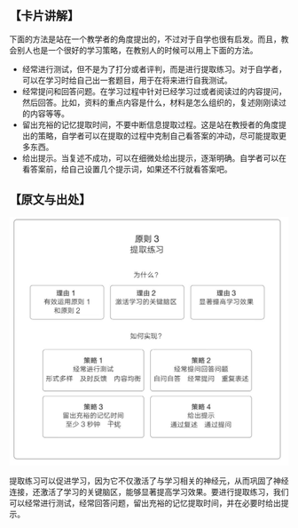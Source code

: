 ## 【卡片讲解】

下面的方法是站在一个教学者的角度提出的，不过对于自学也很有启发。而且，教会别人也是一个很好的学习策略，在教别人的时候可以用上下面的方法。

- 经常进行测试，但不是为了打分或者评判，而是进行提取练习。对于自学者，可以在学习时给自己出一套题目，用于在将来进行自我测试。
- 经常提问和回答问题。在学习过程中针对已经学习过或者阅读过的内容提问，然后回答。比如，资料的重点内容是什么，材料是怎么组织的，复述刚刚读过的内容等等。
- 留出充裕的记忆提取时间，不要中断信息提取过程。这是站在教授者的角度提出的策略，自学者可以在提取的过程中克制自己看答案的冲动，尽可能提取更多东西。
- 给出提示。当复述不成功，可以在细微处给出提示，逐渐明确。自学者可以在看答案前，给自己设置几个提示词，如果还不行就看答案吧。

## 【原文与出处】

![提取策略](./提取策略.png)

提取练习可以促进学习，因为它不仅激活了与学习相关的神经元，从而巩固了神经连接，还激活了学习的关键脑区，能够显著提高学习效果。要进行提取练习，我们可以经常进行测试，经常回答问题，留出充裕的记忆提取时间，并在必要时给出提示。